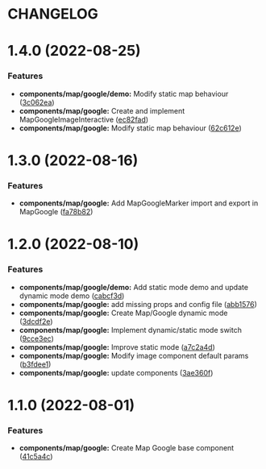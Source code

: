 # CHANGELOG

# 1.4.0 (2022-08-25)


### Features

* **components/map/google/demo:** Modify static map behaviour ([3c062ea](https://github.com/SUI-Components/adevinta-spain-components/commit/3c062ea8b2205df08c0bfaecb2aa82be26bff8ab))
* **components/map/google:** Create and implement MapGoogleImageInteractive ([ec82fad](https://github.com/SUI-Components/adevinta-spain-components/commit/ec82fade3fec2fd4c406e6e2db65d687efe05b35))
* **components/map/google:** Modify static map behaviour ([62c612e](https://github.com/SUI-Components/adevinta-spain-components/commit/62c612e1e18ce7dbb84bc09d8e7578220bab83e4))



# 1.3.0 (2022-08-16)


### Features

* **components/map/google:** Add MapGoogleMarker import and export in MapGoogle ([fa78b82](https://github.com/SUI-Components/adevinta-spain-components/commit/fa78b82e3f2362d502b42b050b75037052c81bec))



# 1.2.0 (2022-08-10)


### Features

* **components/map/google/demo:** Add static mode demo and update dynamic mode demo ([cabcf3d](https://github.com/SUI-Components/adevinta-spain-components/commit/cabcf3d20083290be4b696b2b477fc53d4f889a2))
* **components/map/google:** add missing props and config file ([abb1576](https://github.com/SUI-Components/adevinta-spain-components/commit/abb15763ee2ff25a20db9c08e2a09a806a20dc33))
* **components/map/google:** Create Map/Google dynamic mode ([3dcdf2e](https://github.com/SUI-Components/adevinta-spain-components/commit/3dcdf2e498166aee181769fe8f069fb30005e98b))
* **components/map/google:** Implement dynamic/static mode switch ([9cce3ec](https://github.com/SUI-Components/adevinta-spain-components/commit/9cce3ecdf452777227ae2babd1e72c9bf320d722))
* **components/map/google:** Improve static mode ([a7c2a4d](https://github.com/SUI-Components/adevinta-spain-components/commit/a7c2a4d6eb27ef61e9fb02dddff0c5584ac2f91d))
* **components/map/google:** Modify image component default params ([b3fdee1](https://github.com/SUI-Components/adevinta-spain-components/commit/b3fdee153775d631ef771644f33675277f8868a5))
* **components/map/google:** update components ([3ae360f](https://github.com/SUI-Components/adevinta-spain-components/commit/3ae360f292e502decabcb683818a814eae97fcef))



# 1.1.0 (2022-08-01)


### Features

* **components/map/google:** Create Map Google base component ([41c5a4c](https://github.com/SUI-Components/adevinta-spain-components/commit/41c5a4c053c3c34668097b7501a019ce8ae163bf))



